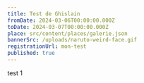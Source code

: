 ```yaml
---
title: Test de Ghislain
fromDate: 2024-03-06T00:00:00.000Z
toDate: 2024-03-07T00:00:00.000Z
place: src/content/places/galerie.json
bannerSrc: /uploads/naruto-weird-face.gif
registrationUrl: mon-test
published: true
---
```


test 1
